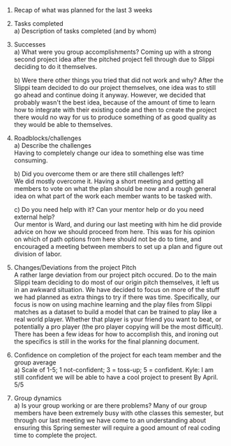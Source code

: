 1. Recap of what was planned for the last 3 weeks  
2. Tasks completed  
    a) Description of tasks completed (and by whom)
   
4. Successes  
    a) What were you group accomplishments?
       Coming up with a strong second project idea after the pitched project
       fell through due to Slippi deciding to do it themselves.
   
    b) Were there other things you tried that did not work and why?
       After the Slippi team decided to do our project themselves, one idea
       was to still go ahead and continue doing it anyway. However, we decided
       that probably wasn't the best idea, because of the amount of time to learn
       how to integrate with their existing code and then to create the project
       there would no way for us to produce something of as good quality as they
       would be able to themselves.
   
4) Roadblocks/challenges  
    a) Describe the challenges  
       Having to completely change our idea to something else was time consuming.
   
    b) Did you overcome them or are there still challenges left?  
       We did mostly overcome it. Having a short meeting and getting all members to
       vote on what the plan should be now and a rough general idea on what part of
       the work each member wants to be tasked with.
   
    c) Do you need help with it?  Can your mentor help or do you need external help?  
       Our mentor is Ward, and during our last meeting with him he did provide advice
       on how we should proceed from here. This was for his opinion on which of path
       options from here should not be do to time, and encouraged a meeting between
       members to set up a plan and figure out division of labor.
   
6) Changes/Deviations from the project Pitch  
    A rather large deviation from our project pitch occured. Do to the main Slippi
    team deciding to do most of our origin pitch themselves, it left us in an
    awkward situation. We have decided to focus on more of the stuff we had planned
    as extra things to try if there was time. Specifically, our focus is now on
    using machine learning and the play files from Slippi matches as a dataset
    to build a model that can be trained to play like a real world player. Whether
    that player is your friend you want to beat, or potentially a pro player (the
    pro player copying will be the most difficult). There has been a few ideas for
    how to accomplish this, and ironing out the specifics is still in the works for
    the final planning document. 

8) Confidence on completion of the project for each team member and the group average  
    a) Scale of 1-5; 1 not-confident; 3 = toss-up; 5 = confident.
       Kyle:    I am still confident we will be able to have a cool project to present
                By April. 5/5

10) Group dynamics  
    a) Is your group working or are there problems?
        Many of our group members have been extremely busy with othe classes this
        semester, but through our last meeting we have come to an understanding about
        ensuring this Spring semester will require a good amount of real coding time
        to complete the project. 
